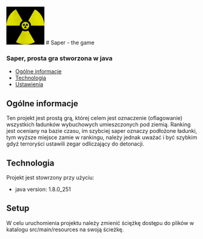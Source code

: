 ![Logo](./src/main/resources/sign.gif)	# Saper - the game

### Saper, prosta gra stworzona w java

* [Ogólne informacje](#Ogólne_informacje)
* [Technologia](#technologia)
* [Ustawienia](#ustawienia)

## Ogólne informacje
Ten projekt jest prostą grą, której celem jest oznaczenie (oflagowanie) wszystkich ładunków wybuchowych umieszczonych pod ziemią. Ranking jest oceniany na bazie czasu, im szybciej saper oznaczy podłożone ładunki, tym wyższe miejsce zamie w rankingu, należy jednak uważać i być szybkim gdyż terroryści ustawili zegar odliczający do detonacji.
	
## Technologia
Projekt jest stowrzony przy użyciu:
* java version: 1.8.0_251

	
## Setup
W celu uruchomienia projektu należy zmienić ściężkę dostępu do plików w katalogu src/main/resources na swoją ścieżkę.


